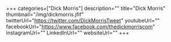 +++
categories=["Dick Morris"]
description=""
title="Dick Morris"
thumbnail="/img/dickmorris.jfif"
twitterUrl="https://twitter.com/DickMorrisTweet"
youtubeUrl=""
facebookUrl="https://www.facebook.com/thedickmorriscom"
instagramUrl=""
LinkedInUrl=""
websiteUrl=""
+++
